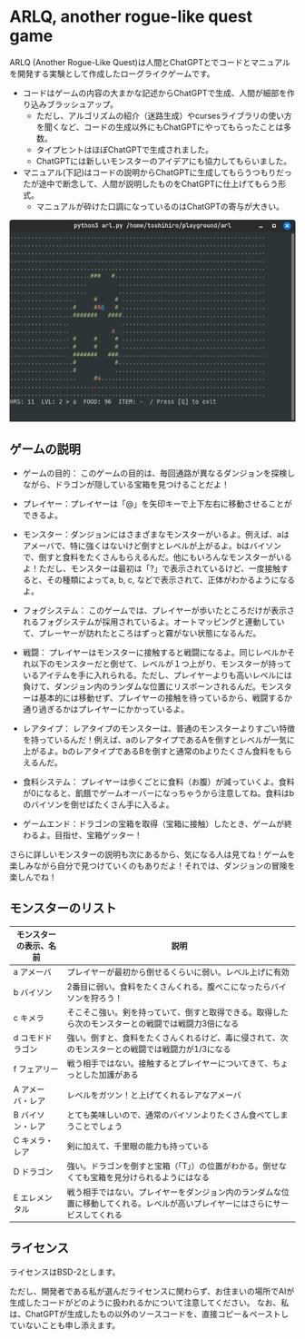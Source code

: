 # ARLQ, another rogue-like quest game

ARLQ (Another Rogue-Like Quest)は人間とChatGPTとでコードとマニュアルを開発する実験として作成したローグライクゲームです。

* コードはゲームの内容の大まかな記述からChatGPTで生成、人間が細部を作り込みブラッシュアップ。
  * ただし、アルゴリズムの紹介（迷路生成）やcursesライブラリの使い方を聞くなど、コードの生成以外にもChatGPTにやってもらったことは多数。
  * タイプヒントはほぼChatGPTで生成されました。
  * ChatGPTには新しいモンスターのアイデアにも協力してもらいました。
* マニュアル(下記)はコードの説明からChatGPTに生成してもらうつもりだったが途中で断念して、人間が説明したものをChatGPTに仕上げてもらう形式。
  * マニュアルが砕けた口調になっているのはChatGPTの寄与が大きい。

![](screenshot.png)

## ゲームの説明

* ゲームの目的： このゲームの目的は、毎回通路が異なるダンジョンを探検しながら、ドラゴンが隠している宝箱を見つけることだよ！

* プレイヤー：プレイヤーは「@」を矢印キーで上下左右に移動させることができるよ。

* モンスター：ダンジョンにはさまざまなモンスターがいるよ。例えば、aはアメーバで、特に強くはないけど倒すとレベルが上がるよ。bはバイソンで、倒すと食料をたくさんもらえるんだ。他にもいろんなモンスターがいるよ！ただし、モンスターは最初は「?」で表示されているけど、一度接触すると、その種類によってa, b, c, などで表示されて、正体がわかるようになるよ。

* フォグシステム： このゲームでは、プレイヤーが歩いたところだけが表示されるフォグシステムが採用されているよ。オートマッピングと連動していて、プレーヤーが訪れたところはずっと霧がない状態になるんだ。

* 戦闘： プレイヤーはモンスターに接触すると戦闘になるよ。同じレベルかそれ以下のモンスターだと倒せて、レベルが１つ上がり、モンスターが持っているアイテムを手に入れられる。ただし、プレイヤーよりも高いレベルには負けて、ダンジョン内のランダムな位置にリスポーンされるんだ。モンスターは基本的には移動せず、プレイヤーの接触を待っているから、戦闘するか通り過ぎるかはプレイヤーにかかっているよ。

* レアタイプ： レアタイプのモンスターは、普通のモンスターよりすごい特徴を持っているんだ！例えば、aのレアタイプであるAを倒すとレベルが一気に上がるよ。bのレアタイプであるBを倒すと通常のbよりたくさん食料をもらえるんだ。

* 食料システム： プレイヤーは歩くごとに食料（お腹）が減っていくよ。食料が0になると、飢餓でゲームオーバーになっちゃうから注意してね。食料はbのバイソンを倒せばたくさん手に入るよ。

* ゲームエンド：ドラゴンの宝箱を取得（宝箱に接触）したとき、ゲームが終わるよ。目指せ、宝箱ゲッター！

さらに詳しいモンスターの説明も次にあるから、気になる人は見てね！ゲームを楽しみながら自分で見つけていくのもありだよ！それでは、ダンジョンの冒険を楽しんでね！

## モンスターのリスト

|モンスターの表示、名前|説明|
|---|---|
|a アメーバ|プレイヤーが最初から倒せるくらいに弱い。レベル上げに有効|
|b バイソン|2番目に弱い。食料をたくさんくれる。腹ぺこになったらバイソンを狩ろう！|
|c キメラ|そこそこ強い。剣を持っていて、倒すと取得できる。取得したら次のモンスターとの戦闘では戦闘力3倍になる|
|d コモドドラゴン|強い。倒すと、食料をたくさんくれるけど、毒に侵されて、次のモンスターとの戦闘では戦闘力が1/3になる|
|f フェアリー|戦う相手ではない。接触するとプレイヤーについてきて、ちょっとした加護がある|
|A アメーバ・レア|レベルをガツン！と上げてくれるレアなアメーバ|
|B バイソン・レア|とても美味しいので、通常のバイソンよりたくさん食べてしまうことでしょう|
|C キメラ・レア|剣に加えて、千里眼の能力も持っている|
|D ドラゴン|強い。ドラゴンを倒すと宝箱（「T」）の位置がわかる。倒せなくても宝箱を見分けられるようにはなる|
|E エレメンタル|戦う相手ではない。プレイヤーをダンジョン内のランダムな位置に移動してくれる。レベルが高いプレイヤーにはさらにサービスしてくれる|

## ライセンス

ライセンスはBSD-2とします。

ただし、開発者である私が選んだライセンスに関わらず、お住まいの場所でAIが生成したコードがどのように扱われるかについて注意してください。
なお、私は、ChatGPTが生成したもの以外のソースコードを、直接コピー＆ペーストしていないことも申し添えます。

